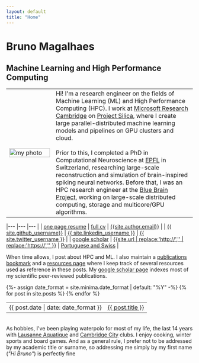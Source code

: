 ```yaml
---
layout: default
title: "Home"
---
```


# Bruno Magalhaes

## Machine Learning and High Performance Computing

<table style='table-layout:fixed; border:none; border-collapse:collapse; cellspacing:0; cellpadding:0'>
<tr><td width="25%" style='border:none'>
<img src="{{site.photo}}" alt="my photo" width="100%" height="100%"/>
</td><td style="border:none">
Hi! I'm a research engineer on the fields of Machine Learning (ML) and High Performance Computing (HPC). I work at <a href="https://www.microsoft.com/en-us/research/lab/microsoft-research-cambridge/">Microsoft Research Cambridge</a> on <a href="https://www.microsoft.com/en-us/research/project/project-silica/">Project Silica</a>, where I create large parallel-distributed machine learning models and pipelines on GPU clusters and cloud. <br/><br/>Prior to this, I completed a PhD in Computational Neuroscience at <a href="https://www.epfl.ch/en/">EPFL</a> in Switzerland, researching large-scale reconstruction and simulation of brain-inspired spiking neural networks. Before that, I was an HPC research engineer at the <a href="https://www.epfl.ch/research/domains/bluebrain/">Blue Brain Project</a>, working on large-scale distributed computing, storage and multicore/GPU algorithms.
</td></tr></table> 

|--- |--- |--- |
| <a href="{{site.resume}}"><i class="far fa-file"></i> one page resume</a> | <a href="{{site.cv}}"><i class="far fa-file"></i> full cv</a> | <a href="mailto:{{ site.author.email }}?subject=Hello"><i class="far fa-envelope" title="Email"></i> {{site.author.email}}</a> |
| <a href="https://github.com/{{ site.github_username }}"><i class="fab fa-fw fa-github" ></i> {{ site.github_username}}</a> | <a href="https://www.linkedin.com/in/{{ site.linkedin_username }}"> <i class="fab fa-linkedin" ></i> {{ site.linkedin_username }}</a> | <a href="https://twitter.com/{{ site.twitter_username }}"> <i class="fab fa-fw fa-twitter" ></i> {{ site.twitter_username }}</a> |
| <a href="{{ site.google_scholar }}"> <i class="ai ai-google-scholar ai-1x" title="Google Scholar"></i> google scholar</a> | <a href="{{ site.url }}"><i class="fas fa-mouse-pointer"></i> {{site.url | replace:'http://','' | replace:'https://','' }}</a> | <a href="#"> <i class="fas fa-passport" title="Nationality"></i> Portuguese and Swiss</a> |

When time allows, I post about HPC and ML.
I also maintain a <a href="{{ site.publications_permalink }}">publications bookmark</a> and a <a href="{{ site.resources_permalink }}">resources page</a> where I keep track of several resources used as reference in these posts. 
My <a href="{{ site.google_scholar }}">google scholar page</a> indexes most of my scientific peer-reviewed publications.

<table style='border:none; border-collapse:collapse; cellspacing:0; cellpadding:0'>
{%- assign date_format = site.minima.date_format | default: "%Y" -%}
{% for post in site.posts %}
<tr>
<td class="align-top" style="border:none">
{{ post.date | date: date_format }}
</td>
<td class="align-top" style="border:none">
<a href="{{ post.url }}">{{ post.title }}</a>
</td>
</tr>
{% endfor %}
</table>


<br/>
As hobbies, I've been playing waterpolo for most of my life, the last 14 years with <a href="https://lausannenatation.ch/section/waterpolo/">Lausanne Aquatique</a> and <a href="https://uk.teamunify.com/SubTabGeneric.jsp?team=cocsc&_stabid_=154244">Cambridge City</a> clubs. I enjoy cooking, winter sports and board games. And as a general rule, I prefer not to be addressed by my academic title or surname, so addressing me simply by my first name (<i>"Hi Bruno"</i>) is perfectly fine <i class="far fa-smile"></i>

